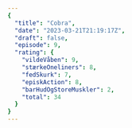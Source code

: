 ```yaml
---
{
  "title": "Cobra",
  "date": "2023-03-21T21:19:17Z",
  "draft": false,
  "episode": 9,
  "rating": {
    "vildeVåben": 9,
    "stærkeOneliners": 8,
    "fedSkurk": 7,
    "episkAction": 8,
    "barHudOgStoreMuskler": 2,
    "total": 34
  }
}
---
```


